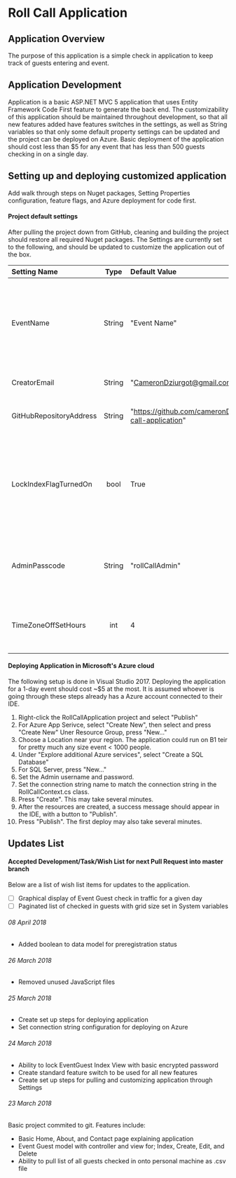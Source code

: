 # Roll Call Application

## Application Overview
The purpose of this application is a simple check in application to keep track of guests entering
and event.

## Application Development
Application is a basic ASP.NET MVC 5 application that uses Entity Framework Code First feature 
to generate the back end. The customizability of this application should be maintained throughout
development, so that all new features added have features switches in the settings, as well as 
String variables so that only some default property settings can be updated and the project can
be deployed on Azure. Basic deployment of the application should cost less than $5 for any event
that has less than 500 guests checking in on a single day.

## Setting up and deploying customized application
Add walk through steps on Nuget packages, Setting Properties configuration, feature flags,
and Azure deployment for code first.

#### Project default settings
After pulling the project down from GitHub, cleaning and building the project should restore all 
required Nuget packages. The Settings are currently set to the following, and should be updated
to customize the application out of the box.

| Setting Name | Type | Default Value | Description |
| :--- | :---: | :--- | :--- |
| EventName | String | "Event Name" | Name of event application will be used for. Name appears in various spots throughout the application. |
| CreatorEmail | String | "CameronDziurgot@gmail.com" | Email of the application creator. |
| GitHubRepositoryAddress | String | "https://github.com/cameronDz/roll-call-application" | Repository where the application can be found. |
| LockIndexFlagTurnedOn | bool | True | Feature flag for creating authentication that locks the Views in EventGuests for Index, Edit, and Delete, behind a passcode. |
| AdminPasscode | String | "rollCallAdmin" | Passcode used when the Passcode feature flag is turned on for Admin access. |
| TimeZoneOffSetHours | int | 4 | Used to set the timezone offset from UTC to where the event is being held. |

#### Deploying Application in Microsoft's Azure cloud
The following setup is done in Visual Studio 2017. Deploying the application for a 1-day event 
should cost ~$5 at the most. It is assumed whoever is going through these steps already has a 
Azure account connected to their IDE.
1. Right-click the RollCallApplication project and select "Publish"
2. For Azure App Serivce, select "Create New", then select and press "Create New"
Uner Resource Group, press "New..."
3. Choose a Location near your region. The application could run on B1 teir for pretty much any size event < 1000 people.
4. Under "Explore additional Azure services", select "Create a SQL Database"
5. For SQL Server, press "New..." 
6. Set the Admin username and password.
7. Set the connection string name to match the connection string in the RollCallContext.cs class.
8. Press "Create". This may take several minutes.
9. After the resources are created, a success message should appear in the IDE, with a button to "Publish".
10. Press "Publish". The first deploy may also take several minutes.

## Updates List

#### Accepted Development/Task/Wish List for next Pull Request into master branch
Below are a list of wish list items for updates to the application. 

- [ ] Graphical display of Event Guest check in traffic for a given day
- [ ] Paginated list of checked in guests with grid size set in System variables

###### 08 April 2018
- Added boolean to data model for preregistration status

###### 26 March 2018
- Removed unused JavaScript files

###### 25 March 2018
- Create set up steps for deploying application
- Set connection string configuration for deploying on Azure

###### 24 March 2018
- Ability to lock EventGuest Index View with basic encrypted password
- Create standard feature switch to be used for all new features
- Create set up steps for pulling and customizing application through Settings 

###### 23 March 2018
Basic project commited to git. Features include:
- Basic Home, About, and Contact page explaining application
- Event Guest model with controller and view for; Index, Create, Edit, and Delete
- Ability to pull list of all guests checked in onto personal machine as .csv file